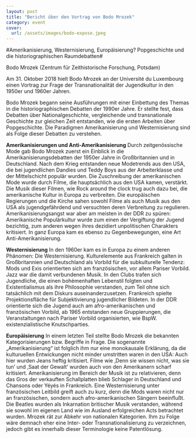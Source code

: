 ```yaml
---
layout: post
title: "Bericht über den Vortrag von Bodo Mrozek"
category: event
cover:
  url: /assets/images/bodo-expose.jpeg
---
```


#Amerikanisierung, Westernisierung, Europäisierung? Popgeschichte und die historiographischen Raumdebatten#

Bodo Mrozek (Zentrum für Zeithistorische Forschung, Potsdam)

Am 31. Oktober 2018 hielt Bodo Mrozek an der Université du Luxembourg einen Vortrag zur Frage der Transnationalität der Jugendkultur in den 1950er und 1960er Jahren. 
<!-- more -->

Bodo Mrozek begann seine Ausführungen mit einer Einbettung des Themas in die historiographischen Debatten der 1990er Jahre. Er stellte fest, dass Debatten über Nationalgeschichte, vergleichende und transnationale Geschichte zur gleichen Zeit entstanden, wie die ersten Arbeiten über Popgeschichte. Die Paradigmen Amerikanisierung und Westernisierung sind als Folge dieser Debatten zu verstehen. 

**Amerikanisierungen und Anti-Amerikanisierung**
Durch zeitgenössische Mode gab Bodo Mrozek zuerst ein Einblick in die Amerikanisierungsdebatten der 1950er Jahre in Großbritannien und in Deutschland. Nach dem Krieg entstanden neue Modetrends aus den USA, die bei  jugendlichen Dandies und Teddy Boys aus der Arbeiterklasse und der Mittelschicht populär wurden. Die Zuschreibung der amerikanischen Mode wurde durch Filme, die hauptsächlich aus den USA kamen, verstärkt. Die Musik dieser Filmen, wie Rock around the clock trug auch dazu bei, die amerikanische Kultur in Europa zu verbreiten. Die europäischen Regierungen und die Kirche sahen sowohl Filme als auch Musik aus den USA als jugendgefährdend und versuchten deren Verbreitung zu regulieren. Amerikanisierungsangst war aber am meisten in der DDR zu spüren: Amerikanische Populärkultur wurde zum einen der Vergiftung der Jugend bezichtig, zum anderen wegen ihres dezidiert unpolitischen Charakters kritisiert. In ganz Europa kam es ebenso zu Gegenbewegungen, eine Art Anti-Amerikanisierung.

**Westernisierung** 
In den 1960er kam es in Europa zu einem anderen Phänomen: Die Westernisierung. Kulturelemente aus Frankreich galten in Großbritannien und Deutschland als Vorbild für die subkulturelle Tendenz: Mods und Exis orientierten sich am französischen, vor allem Pariser Vorbild. Jazz war die damit verbundenen Musik. In den Clubs trafen sich  Jugendliche, die einen bohèmenhaften Lebenstil folgten und Existentialismus als ihre Philosophie verstanden, zum Teil ohne sich tatsächlich mit dem Diskurs auseinanderzusetzen. Frankreich spielte Projektionsfläche für Subjektivierung jugendlicher Bildeten. In der DDR orientierte sich die Jugend auch am afro-amerikanischen und französischen Vorbild, ab 1965 entstanden neue Gruppierungen, die Veranstaltungen nach Pariser Vorbild organisierten, wie BspW. existenzialistische Knutschparties.


**Europäisierung** 
In einem letzten Teil stellte Bodo Mrozek die bekannten Kategorisierungen bzw. Begriffe in Frage. Die sogenannte „Amerikanisierung“ ist folglich ihm nur eine monokausale Erklärung, da die kulturuellen Entwickungen nicht minder umstritten waren in den USA: Auch hier wurden Jeans heftig kritisiert. Filme wie ‚Denn sie wissen nicht, was sie tun’ und ‚Saat der Gewalt’ wurden auch von den Amerikanern scharf kritisiert. Amerikanisierung im Bereich der Musik ist zu relativieren, denn das Gros der verkauften Schallplatten blieb Schlager in Deutschland und Chansons oder Yéyés in Frankreich. Eine Westernisierung unter französischen Leitbild greift auch zu kurz, denn die Mods waren nicht nur an französischen, sondern auch afro-amerikanischen Sängern beeinflußt. Die Beatles wurden als Inkarnation britischer Musik verstanden, während sie sowohl im eigenen Land wie im Ausland erfolgreichen Acts betrachtet wurden. Mrozek rät zur Abkehr von nationalen Kategorien. Ihm zu Folge wäre demnach eher eine Inter- oder Transnationalisierung zu verzeichnen, jedoch gibt es innerhalb dieser Terminologie keine Patentlösung. 
